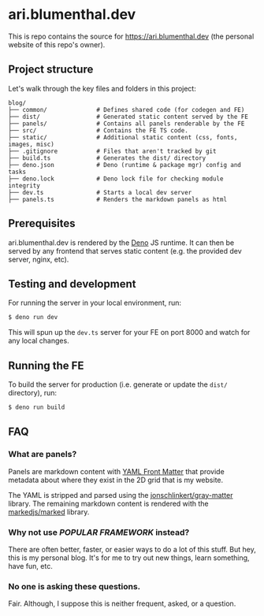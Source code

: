 # ari.blumenthal.dev

This is repo contains the source for https://ari.blumenthal.dev (the personal
website of this repo's owner).

## Project structure

Let's walk through the key files and folders in this project:

```
blog/
├── common/              # Defines shared code (for codegen and FE)
├── dist/                # Generated static content served by the FE
├── panels/              # Contains all panels renderable by the FE
├── src/                 # Contains the FE TS code.
├── static/              # Additional static content (css, fonts, images, misc)
├── .gitignore           # Files that aren't tracked by git
├── build.ts             # Generates the dist/ directory
├── deno.json            # Deno (runtime & package mgr) config and tasks
├── deno.lock            # Deno lock file for checking module integrity
├── dev.ts               # Starts a local dev server
├── panels.ts            # Renders the markdown panels as html
```

## Prerequisites

ari.blumenthal.dev is rendered by the [Deno](https://docs.deno.com) JS runtime.
It can then be served by any frontend that serves static content (e.g. the
provided dev server, nginx, etc).

## Testing and development

For running the server in your local environment, run:

```sh
$ deno run dev
```

This will spun up the `dev.ts` server for your FE on port 8000 and watch for any
local changes.

## Running the FE

To build the server for production (i.e. generate or update the `dist/`
directory), run:

```sh
$ deno run build
```

## FAQ

### What are panels?

Panels are markdown content with
[YAML Front Matter](https://jekyllrb.com/docs/front-matter/) that provide
metadata about where they exist in the 2D grid that is my website.

The YAML is stripped and parsed using the
[jonschlinkert/gray-matter](https://github.com/jonschlinkert/gray-matter)
library. The remaining markdown content is rendered with the
[markedjs/marked](https://github.com/markedjs/marked) library.

### Why not use _POPULAR FRAMEWORK_ instead?

There are often better, faster, or easier ways to do a lot of this stuff. But
hey, this is my personal blog. It's for me to try out new things, learn
something, have fun, etc.

### No one is asking these questions.

Fair. Although, I suppose this is neither frequent, asked, or a question.
